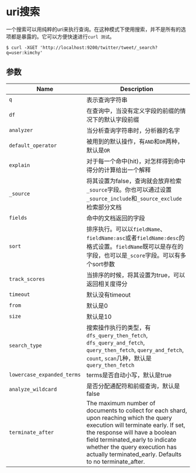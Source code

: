 # uri搜索

一个搜索可以用纯粹的uri来执行查询。在这种模式下使用搜索，并不是所有的选项都是暴露的。它可以方便快速进行`curl 测试`。

```shell
$ curl -XGET 'http://localhost:9200/twitter/tweet/_search?q=user:kimchy'
```

## 参数

Name | Description
--- | ---
`q` | 表示查询字符串
`df` | 在查询中，当没有定义字段的前缀的情况下的默认字段前缀
`analyzer` | 当分析查询字符串时，分析器的名字
`default_operator` | 被用到的默认操作，有`AND`和`OR`两种，默认是`OR`
`explain` | 对于每一个命中(hit)，对怎样得到命中得分的计算给出一个解释
`_source` | 将其设置为false，查询就会放弃检索`_source`字段。你也可以通过设置`_source_include`和`_source_exclude`检索部分文档
`fields` | 命中的文档返回的字段
`sort` | 排序执行。可以以`fieldName`、`fieldName:asc`或者`fieldName:desc`的格式设置。`fieldName`既可以是存在的字段，也可以是`_score`字段。可以有多个sort参数
`track_scores` | 当排序的时候，将其设置为true，可以返回相关度得分
`timeout` | 默认没有timeout
`from` | 默认是0
`size` | 默认是10
`search_type` | 搜索操作执行的类型，有`dfs_query_then_fetch`, `dfs_query_and_fetch`, `query_then_fetch`, `query_and_fetch`, `count`, `scan`几种，默认是`query_then_fetch`
`lowercase_expanded_terms` | terms是否自动小写，默认是true
`analyze_wildcard` | 是否分配通配符和前缀查询，默认是false
`terminate_after` | The maximum number of documents to collect for each shard, upon reaching which the query execution will terminate early. If set, the response will have a boolean field terminated_early to indicate whether the query execution has actually terminated_early. Defaults to no terminate_after.
